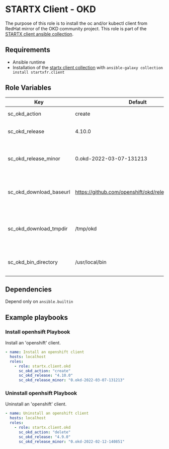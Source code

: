 # STARTX Client - OKD

The purpose of this role is to install the oc and/or kubectl client from RedHat mirror of the OKD community project.
This role is part of the [STARTX client ansible collection](https://galaxy.ansible.com/startxfr/client).

## Requirements

- Ansible runtime
- Installation of the [startx client collection](https://galaxy.ansible.com/startxfr/client) with `ansible-galaxy collection install startxfr.client`

## Role Variables

| Key                     | Default                                              | Description                                              |
| ----------------------- | ---------------------------------------------------- | -------------------------------------------------------- |
| sc_okd_action           | create                                               | The action to perform                                    |
| sc_okd_release          | 4.10.0                                               | Openshift version to install                             |
| sc_okd_release_minor    | 0.okd-2022-03-07-131213                              | Openshift minor version (unsed for install)              |
| sc_okd_download_baseurl | <https://github.com/openshift/okd/releases/download> | Base url used to download client binaries                |
| sc_okd_download_tmpdir  | /tmp/okd                                             | Temporary directory used to unarchive downloaded content |
| sc_okd_bin_directory    | /usr/local/bin                                       | Directory used to store binary content                   |

## Dependencies

Depend only on `ansible.builtin`

## Example playbooks

### Install openhsift Playbook

Install an 'openshift' client.

```yaml
- name: Install an openshift client
  hosts: localhost
  roles:
    - role: startx.client.okd
      sc_okd_action: "create"
      sc_okd_release: "4.10.0"
      sc_okd_release_minor: "0.okd-2022-03-07-131213"
```

### Uninstall openhsift Playbook

Uninstall an 'openshift' client.

```yaml
- name: Uninstall an openshift client
  hosts: localhost
  roles:
    - role: startx.client.okd
      sc_okd_action: "delete"
      sc_okd_release: "4.9.0"
      sc_okd_release_minor: "0.okd-2022-02-12-140851"
```
